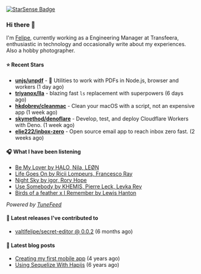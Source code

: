 <a href="https://starsense.app/developer-types" target="_blank"><img src="https://starsense.app/api/badge/?user=valtlfelipe" alt="StarSense Badge"></a>

### Hi there 👋

I'm [Felipe](https://felipevm.com), currently working as a Engineering Manager at Transfeera, enthusiastic in technology and occasionally write about my experiences. Also a hobby photographer.

#### ⭐ Recent Stars
- **[unjs/unpdf](https://github.com/unjs/unpdf)** - 📄 Utilities to work with PDFs in Node.js, browser and workers (1 day ago)
- **[triyanox/lla](https://github.com/triyanox/lla)** - blazing fast `ls` replacement with superpowers (6 days ago)
- **[hkdobrev/cleanmac](https://github.com/hkdobrev/cleanmac)** - Clean your macOS with a script, not an expensive app (1 week ago)
- **[skymethod/denoflare](https://github.com/skymethod/denoflare)** - Develop, test, and deploy Cloudflare Workers with Deno. (1 week ago)
- **[elie222/inbox-zero](https://github.com/elie222/inbox-zero)** - Open source email app to reach inbox zero fast. (2 weeks ago)

#### 🎧 What I have been listening
- [Be My Lover by HALO, Nila, LEØN](https://open.spotify.com/track/2ryy9ZQqy4nQq7QGb0DMJg)
- [Life Goes On by Ricii Lompeurs, Francesco Ray](https://open.spotify.com/track/2jfNbQZ8VqVhPvOtXOrmon)
- [Night Sky by igor, Rory Hope](https://open.spotify.com/track/1DP7VwiyWGiUHQ2xir761m)
- [Use Somebody by KHEMIS, Pierre Leck, Levka Rey](https://open.spotify.com/track/0cRoxleyA0CfcVp3aNDqen)
- [Birds of a feather x I Remember by Lewis Hanton](https://open.spotify.com/track/2EsK6uao9HmW5uOneHYRVz)

_Powered by [TuneFeed](https://tunefeed.app?ref=valtlfelipe-gh-profile)_ 

#### 🚀 Latest releases I've contributed to


- [valtlfelipe/secret-editor @ 0.0.2](https://github.com/valtlfelipe/secret-editor/releases/tag/0.0.2) (6 months ago)

#### 📄 Latest blog posts
- [Creating my first mobile app](https://felipevm.com/posts/creating-my-first-mobile-app/) (4 years ago)
- [Using Sequelize With Hapijs](https://felipevm.com/posts/using-sequelize-with-hapijs/) (6 years ago)
